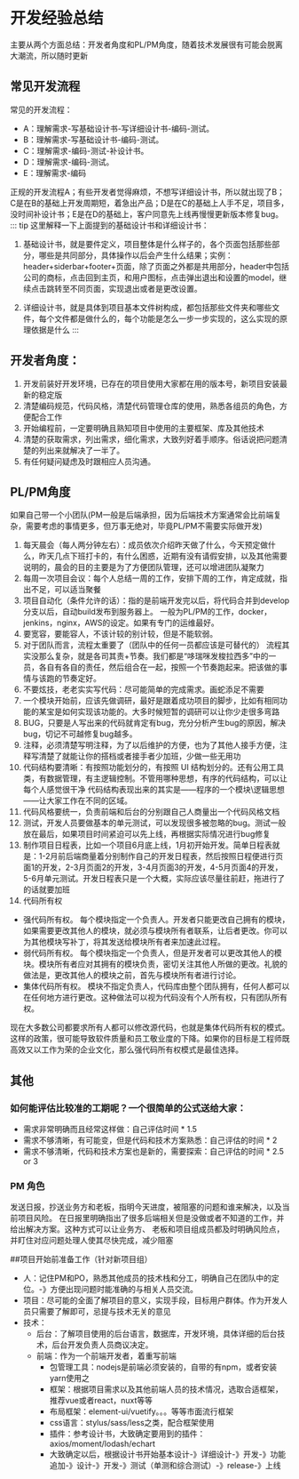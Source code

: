 # 开发经验总结

主要从两个方面总结：开发者角度和PL/PM角度，随着技术发展很有可能会脱离大潮流，所以随时更新

## 常见开发流程

常见的开发流程：

+ A：理解需求-写基础设计书-写详细设计书-编码-测试。
+ B：理解需求-写基础设计书-编码-测试。
+ C：理解需求-编码-测试-补设计书。
+ D：理解需求-编码-测试。
+ E：理解需求-编码

正规的开发流程A；有些开发者觉得麻烦，不想写详细设计书，所以就出现了B；C是在B的基础上开发周期短，着急出产品；D是在C的基础上人手不足，项目多，没时间补设计书；E是在D的基础上，客户同意先上线再慢慢更新版本修复bug。
::: tip
这里解释一下上面提到的基础设计书和详细设计书：

1. 基础设计书，就是要件定义，项目整体是什么样子的，各个页面包括那些部分，哪些是共同部分，具体操作以后会产生什么结果；实例：header+siderbar+footer+页面，除了页面之外都是共用部分，header中包括公司的商标，点击回到主页，和用户图标，点击弹出退出和设置的model，继续点击跳转至不同页面，实现退出或者是更改设置。

2. 详细设计书，就是具体到项目基本文件树构成，都包括那些文件夹和哪些文件，每个文件都是做什么的，每个功能是怎么一步一步实现的，这么实现的原理依据是什么
:::

## 开发者角度：

  1. 开发前装好开发环境，已存在的项目使用大家都在用的版本号，新项目安装最新的稳定版
  2. 清楚编码规范，代码风格，清楚代码管理仓库的使用，熟悉各组员的角色，方便配合工作
  3. 开始编程前，一定要明确且熟知项目中使用的主要框架、库及其他技术
  4. 清楚的获取需求，列出需求，细化需求，大致列好着手顺序。俗话说把问题清楚的列出来就解决了一半了。
  5. 有任何疑问疑虑及时跟相应人员沟通。

## PL/PM角度

如果自己带一个小团队(PM一般是后端承担，因为后端技术方案通常会比前端复杂，需要考虑的事情更多，但万事无绝对，毕竟PL/PM不需要实际做开发)

1. 每天晨会（每人两分钟左右）：成员依次介绍昨天做了什么，今天预定做什么，昨天几点下班打卡的，有什么困惑，近期有没有请假安排，以及其他需要说明的，晨会的目的主要是为了方便团队管理，还可以增进团队凝聚力
2. 每周一次项目会议：每个人总结一周的工作，安排下周的工作，肯定成就，指出不足，可以适当聚餐
3. 项目自动化（条件允许的话）：指的是前端开发完以后，将代码合并到develop分支以后，自动build发布到服务器上。
一般为PL/PM的工作，docker，jenkins，nginx，AWS的设定。如果有专门的运维最好。
4. 要宽容，要能容人，不该计较的别计较，但是不能软弱。
5. 对于团队而言，流程太重要了（团队中的任何一员都应该是可替代的）
流程其实没那么复杂，就是各司其责+节奏。我们都是“哆瑞咪发梭拉西多”中的一员，各自有各自的责任，然后组合在一起，按照一个节奏跑起来。把该做的事情与该跑的节奏定好。
6. 不要炫技，老老实实写代码：尽可能简单的完成需求。画蛇添足不需要
7. 一个模块开始前，应该先做调研，最好是跟着成功项目的脚步，比如有相同功能的某宝是如何实现该功能的。大多时候短暂的调研可以让你少走很多弯路
8. BUG，只要是人写出来的代码就肯定有bug，充分分析产生bug的原因，解决bug，切记不可越修复bug越多。
9. 注释，必须清楚写明注释，为了以后维护的方便，也为了其他人接手方便，注释写清楚了就能让你的搭档或者接手者少加班，少做一些无用功
10. 代码结构要清晰：有按照功能划分的，有按照 UI 结构划分的。还有公用工具类，有数据管理，有主逻辑控制。不管用哪种思想，有序的代码结构，可以让每个人感觉很干净
代码结构表现出来的其实是——程序的一个模块\逻辑思想——让大家工作在不同的区域。
11. 代码风格要统一，负责前端和后台的分别跟自己人商量出一个代码风格文档
12. 测试，开发人员要做基本的单元测试，可以发现很多被忽略的bug。测试一般放在最后，如果项目时间紧迫可以先上线，再根据实际情况进行bug修复
13. 制作项目日程表，比如一个项目6月底上线，1月初开始开发。简单日程表就是：1-2月前后端商量着分别制作自己的开发日程表，然后按照日程便进行页面1的开发，2-3月页面2的开发，3-4月页面3的开发，4-5月页面4的开发，5-6月单元测试。开发日程表只是一个大概，实际应该尽量往前赶，拖进行了的话就要加班
14. 代码所有权

+ 强代码所有权。
  每个模块指定一个负责人。开发者只能更改自己拥有的模块，如果需要更改其他人的模块，就必须与模块所有者联系，让后者更改。你可以为其他模块写补丁，将其发送给模块所有者来加速此过程。
+ 弱代码所有权。
  每个模块指定一个负责人，但是开发者可以更改其他人的模块。模块所有者应对其拥有的模块负责，密切关注其他人所做的更改。礼貌的做法是，更改其他人的模块之前，首先与模块所有者进行讨论。
+ 集体代码所有权。
  模块不指定负责人，代码库由整个团队拥有，任何人都可以在任何地方进行更改。这种做法可以视为代码没有个人所有权，只有团队所有权。
  
现在大多数公司都要求所有人都可以修改源代码，也就是集体代码所有权的模式。这样的政策，很可能导致软件质量和员工敬业度的下降。如果你的目标是工程师既高效又以工作为荣的企业文化，那么强代码所有权模式是最佳选择。

## 其他

### 如何能评估比较准的工期呢？一个很简单的公式送给大家：

+ 需求非常明确而且经常这样做：自己评估时间 * 1.5
+ 需求不够清晰，有可能变，但是代码和技术方案熟悉：自己评估的时间 * 2
+ 需求不够清晰，代码和技术方案也是新的，需要探索：自己评估的时间 * 2.5 or 3
  
### PM 角色

发送日报，抄送业务方和老板，指明今天进度，被阻塞的问题和谁来解决，以及当前项目风险。
在日报里明确指出了很多后端相关但是没做或者不知道的工作，并给出解决方案。这种方式可以让业务方、
老板和项目组成员都及时明确风险点，并盯住对应问题处理人使其尽快完成，减少阻塞

##项目开始前准备工作（针对新项目组）

+ 人：记住PM和PO，熟悉其他成员的技术栈和分工，明确自己在团队中的定位。-》方便出现问题时能准确的与相关人员交流。
+ 项目：尽可能的全面了解项目的意义，实现手段，目标用户群体。作为开发人员只需要了解即可，忌提与技术无关的意见
+ 技术：
   + 后台：了解项目使用的后台语言，数据库，开发环境，具体详细的后台技术，后台开发负责人员商议决定。
   + 前端：作为一个前端开发者，着重写前端
      + 包管理工具：nodejs是前端必须安装的，自带的有npm，或者安装yarn使用之
      + 框架：根据项目需求以及其他前端人员的技术情况，选取合适框架，推荐vue或者react，nuxt等等
      + 布局框架：element-ui/vuetify。。。等等市面流行框架
      + css语言：stylus/sass/less之类，配合框架使用
      + 插件：参考设计书，大致确定要用到的插件：axios/moment/lodash/echart
      + 大致确定以后，根据设计书开始基本设计-》详细设计-》开发-》功能追加-》设计-》开发-》测试（单测和综合测试）-》release-》上线      
